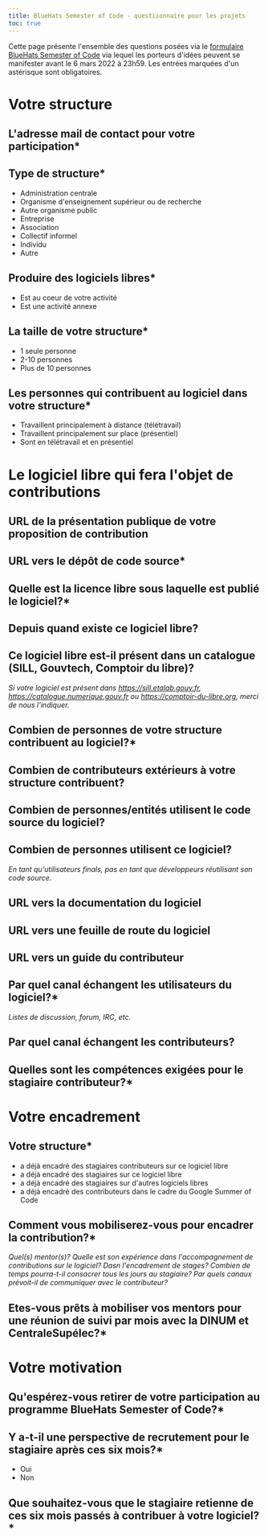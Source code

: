 ```yaml
---
title: BlueHats Semester of Code - questiionnaire pour les projets
toc: true
---
```


Cette page présente l'ensemble des questions posées via le [formulaire BlueHats Semester of Code](https://framaforms.org/bluehats-semester-of-code-encadrer-un-contributeur-sur-votre-logiciel-libre-1645087582) via lequel les porteurs d'idées peuvent se manifester avant le 6 mars 2022 à 23h59.  Les entrées marquées d'un astérisque sont obligatoires.

# Votre structure

## L'adresse mail de contact pour votre participation*

## Type de structure*

- Administration centrale
- Organisme d'enseignement supérieur ou de recherche
- Autre organisme public
- Entreprise
- Association
- Collectif informel
- Individu
- Autre

## Produire des logiciels libres*

- Est au coeur de votre activité
- Est une activité annexe

## La taille de votre structure*

- 1 seule personne
- 2-10 personnes
- Plus de 10 personnes

## Les personnes qui contribuent au logiciel dans votre structure*

- Travaillent principalement à distance (télétravail)
- Travaillent principalement sur place (présentiel)
- Sont en télétravail et en présentiel

# Le logiciel libre qui fera l'objet de contributions

## URL de la présentation publique de votre proposition de contribution
## URL vers le dépôt de code source*
## Quelle est la licence libre sous laquelle est publié le logiciel?*
## Depuis quand existe ce logiciel libre?
## Ce logiciel libre est-il présent dans un catalogue (SILL, Gouvtech, Comptoir du libre)?

*Si votre logiciel est présent dans https://sill.etalab.gouv.fr, https://catalogue.numerique.gouv.fr ou https://comptoir-du-libre.org, merci de nous l'indiquer.*

## Combien de personnes de votre structure contribuent au logiciel?*
## Combien de contributeurs extérieurs à votre structure contribuent?
## Combien de personnes/entités utilisent le code source du logiciel?
## Combien de personnes utilisent ce logiciel?

*En tant qu'utilisateurs finals, pas en tant que développeurs réutilisant son code source.*

## URL vers la documentation du logiciel
## URL vers une feuille de route du logiciel
## URL vers un guide du contributeur
## Par quel canal échangent les utilisateurs du logiciel?*

*Listes de discussion, forum, IRC, etc.*

## Par quel canal échangent les contributeurs?
## Quelles sont les compétences exigées pour le stagiaire contributeur?*

# Votre encadrement
## Votre structure*

- a déjà encadré des stagiaires contributeurs sur ce logiciel libre
- a déjà encadré des stagiaires sur ce logiciel libre
- a déjà encadré des stagiaires sur d'autres logiciels libres
- a déjà encadré des contributeurs dans le cadre du Google Summer of Code

## Comment vous mobiliserez-vous pour encadrer la contribution?*

*Quel(s) mentor(s)?  Quelle est son expérience dans l'accompagnement de contributions sur le logiciel? Dasn l'encadrement de stages?  Combien de temps pourra-t-il consacrer tous les jours au stagiaire? Par quels canaux prévoit-il de communiquer avec le contributeur?*

## Etes-vous prêts à mobiliser vos mentors pour une réunion de suivi par mois avec la DINUM et CentraleSupélec?*


# Votre motivation

## Qu'espérez-vous retirer de votre participation au programme BlueHats Semester of Code?*

## Y a-t-il une perspective de recrutement pour le stagiaire après ces six mois?*

- Oui
- Non

## Que souhaitez-vous que le stagiaire retienne de ces six mois passés à contribuer à votre logiciel?*
